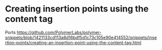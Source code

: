 # Creating insertion points using the content tag

Ports https://github.com/PolymerLabs/polymer-snippets/blob/1421133cd113a8d16bdf5d1c73c105e90e414552/snippets/insertion-points/creating-an-insertion-point-using-the-content-tag.html